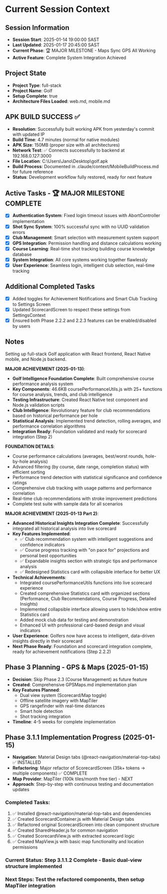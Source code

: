 # Current Session Context

## Session Information
- **Session Start**: 2025-01-14 19:00:00 SAST
- **Last Updated**: 2025-01-17 20:45:00 SAST
- **Current Phase**: 🏆 MAJOR MILESTONE - Maps Sync GPS All Working
- **Active Feature**: Complete System Integration Achieved

## Project State
- **Project Type**: full-stack
- **Project Name**: Golf
- **Setup Complete**: true
- **Architecture Files Loaded**: web.md, mobile.md

## APK BUILD SUCCESS ✅
- **Resolution**: Successfully built working APK from yesterday's commit with updated IP
- **Build Time**: 4.7 minutes (normal for native modules)
- **APK Size**: 150MB (proper size with all architectures)
- **Network Test**: ✅ Connects successfully to backend at 192.168.0.127:3000
- **File Location**: C:\Users\Jano\Desktop\golf.apk
- **Build Process**: Documented in .claude/context/MobileBuildProcess.md for future reference
- **Status**: Development workflow fully restored, ready for next feature

## Active Tasks - 🏆 MAJOR MILESTONE COMPLETE
- [x] **Authentication System**: Fixed login timeout issues with AbortController implementation
- [x] **Shot Sync System**: 100% successful sync with no UUID validation errors
- [x] **Club Management**: Smart selection with measurement system support
- [x] **GPS Integration**: Permission handling and distance calculations working
- [x] **Course Learning**: Real-time shot tracking building course knowledge database
- [x] **System Integration**: All core systems working together flawlessly
- [x] **User Experience**: Seamless login, intelligent club selection, real-time tracking

## Additional Completed Tasks
- [x] Added toggles for Achievement Notifications and Smart Club Tracking to Settings Screen
- [x] Updated ScorecardScreen to respect these settings from SettingsContext
- [x] Ensured both Phase 2.2.2 and 2.2.3 features can be enabled/disabled by users

## Notes
Setting up full-stack Golf application with React frontend, React Native mobile, and Node.js backend.

**MAJOR ACHIEVEMENT (2025-01-13)**:
- **Golf Intelligence Foundation Complete**: Built comprehensive course performance analysis system
- **Key Components**: 46.6KB coursePerformanceUtils.js with 25+ functions for course analysis, trends, and club intelligence
- **Testing Infrastructure**: Created React Native test component and Node.js validation scripts
- **Club Intelligence**: Revolutionary feature for club recommendations based on historical performance per hole
- **Statistical Analysis**: Implemented trend detection, rolling averages, and performance correlation algorithms
- **Integration Ready**: Foundation validated and ready for scorecard integration (Step 2)

**FOUNDATION DETAILS**:
- Course performance calculations (averages, best/worst rounds, hole-by-hole analysis)
- Advanced filtering (by course, date range, completion status) with efficient sorting
- Performance trend detection with statistical significance and confidence ratings
- Comprehensive club tracking with usage patterns and performance correlation
- Real-time club recommendations with stroke improvement predictions
- Complete test suite with sample data for all scenarios

**MAJOR ACHIEVEMENT (2025-01-13 Part 2)**:
- **Advanced Historical Insights Integration Complete**: Successfully integrated all historical analysis into live scorecard
- **Key Features Implemented**:
  * ✅ Club recommendation system with intelligent suggestions and confidence indicators
  * ✅ Course progress tracking with "on pace for" projections and personal best opportunities
  * ✅ Expandable insights section with strategic tips and performance analysis
  * ✅ Redesigned Statistics card with collapsible interface for better UX
- **Technical Achievements**:
  * Integrated coursePerformanceUtils functions into live scorecard experience
  * Created comprehensive Statistics card with organized sections (Performance, Club Recommendations, Course Progress, Detailed Insights)
  * Implemented collapsible interface allowing users to hide/show entire Statistics card
  * Added mock club data for testing and demonstration
  * Enhanced UI with professional card-based design and visual indicators
- **User Experience**: Golfers now have access to intelligent, data-driven insights directly in their scorecard
- **Next Phase Ready**: Foundation and scorecard integration complete, ready for achievement notifications (Step 2.2.2)

## Phase 3 Planning - GPS & Maps (2025-01-15)
- **Decision**: Skip Phase 2.3 (Course Management) as future feature
- **Created**: Comprehensive GPSMaps.md implementation plan
- **Key Features Planned**:
  - Dual view system (Scorecard/Map toggle)
  - Offline satellite imagery with MapTiler
  - GPS rangefinder with real-time distances
  - Smart hole detection
  - Shot tracking integration
- **Timeline**: 4-5 weeks for complete implementation

## Phase 3.1.1 Implementation Progress (2025-01-15)
- **Navigation**: Material Design tabs (@react-navigation/material-top-tabs) ✅ INSTALLED
- **Refactoring**: Major refactor of ScorecardScreen (35k+ tokens → multiple components) ✅ COMPLETE
- **Map Provider**: MapTiler (100k tiles/month free tier) - NEXT
- **Approach**: Step-by-step with continuous testing and documentation updates

### **Completed Tasks**:
1. ✅ Installed @react-navigation/material-top-tabs and dependencies
2. ✅ Created ScorecardContainer.js with Material Design tabs
3. ✅ Refactored original ScorecardScreen into clean component structure
4. ✅ Created SharedHeader.js for common navigation
5. ✅ Created ScorecardView.js with extracted scorecard logic
6. ✅ Created MapView.js with basic map functionality and location permissions

### **Current Status**: Step 3.1.1.2 Complete - Basic dual-view structure implemented
### **Next Steps**: Test the refactored components, then setup MapTiler integration
